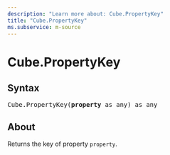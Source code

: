 ```yaml
---
description: "Learn more about: Cube.PropertyKey"
title: "Cube.PropertyKey"
ms.subservice: m-source
---
```

# Cube.PropertyKey

## Syntax

<pre>
Cube.PropertyKey(<b>property</b> as any) as any
</pre>

## About

Returns the key of property `property`.
